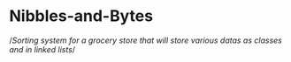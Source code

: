 # Nibbles-and-Bytes
/*Sorting system for a grocery store that will store various datas as classes and in linked lists*/
